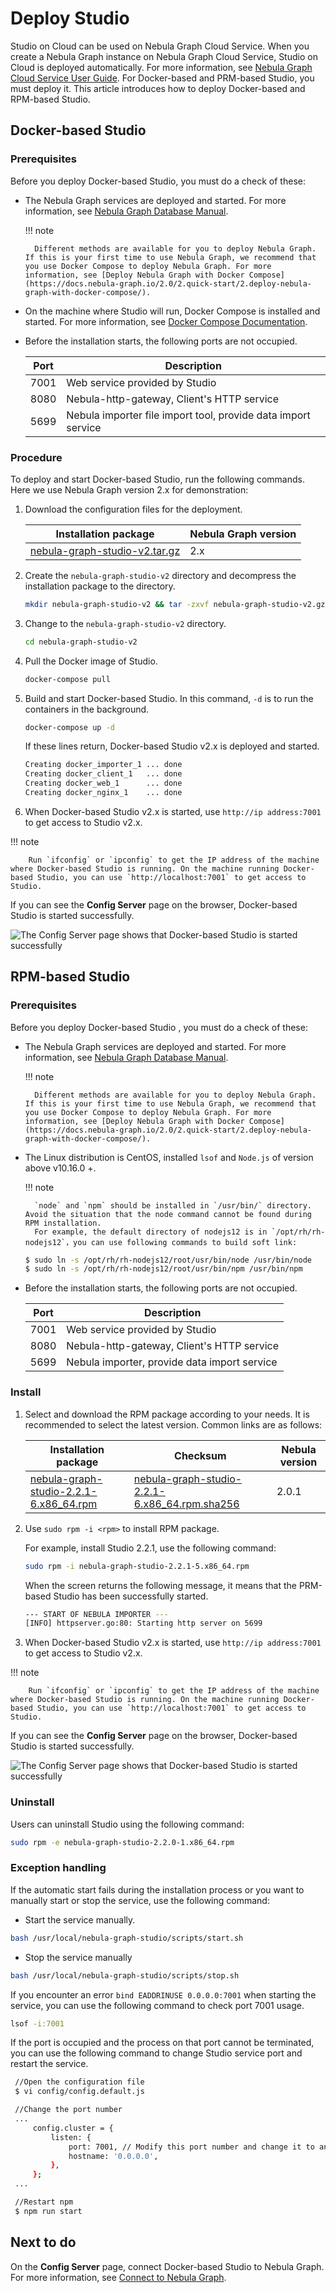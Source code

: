 # Deploy Studio

Studio on Cloud can be used on Nebula Graph Cloud Service. When you create a Nebula Graph instance on Nebula Graph Cloud Service, Studio on Cloud is deployed automatically. For more information, see [Nebula Graph Cloud Service User Guide](https://cloud-docs.nebula-graph.com.cn/en/posts/manage-instances/dbaas-ug-connect-nebulastudio/). For Docker-based and PRM-based Studio, you must deploy it. This article introduces how to deploy Docker-based and RPM-based Studio.

## Docker-based Studio

### Prerequisites

Before you deploy Docker-based Studio, you must do a check of these:

- The Nebula Graph services are deployed and started. For more information, see [Nebula Graph Database Manual](https://docs.nebula-graph.io/2.0/2.quick-start/1.quick-start-workflow/).

  !!! note

        Different methods are available for you to deploy Nebula Graph. If this is your first time to use Nebula Graph, we recommend that you use Docker Compose to deploy Nebula Graph. For more information, see [Deploy Nebula Graph with Docker Compose](https://docs.nebula-graph.io/2.0/2.quick-start/2.deploy-nebula-graph-with-docker-compose/).

- On the machine where Studio will run, Docker Compose is installed and started. For more information, see [Docker Compose Documentation](https://docs.docker.com/compose/install/ "Click to go to Docker Documentation").

- Before the installation starts, the following ports are not occupied.

   | Port | Description |
   | ---- | ---- |
   | 7001 | Web service provided by Studio |
   | 8080 | Nebula-http-gateway, Client's HTTP service |
   | 5699 | Nebula importer file import tool, provide data import service |


### Procedure

To deploy and start Docker-based Studio, run the following commands. Here we use Nebula Graph version 2.x for demonstration:

1. Download the configuration files for the deployment.
   
   | Installation package | Nebula Graph version |
   | ----- | ----- |
   | [nebula-graph-studio-v2.tar.gz](https://oss-cdn.nebula-graph.io/nebula-graph-studio/nebula-graph-studio-v2.tar.gz) | 2.x |

2. Create the `nebula-graph-studio-v2` directory and decompress the installation package to the directory.

    ```bash
    mkdir nebula-graph-studio-v2 && tar -zxvf nebula-graph-studio-v2.gz -C nebula-graph-studio-v2
    ```

3. Change to the `nebula-graph-studio-v2` directory.
   ```bash
   cd nebula-graph-studio-v2
   ```

4. Pull the Docker image of Studio.

    ```bash
    docker-compose pull
    ```

5. Build and start Docker-based Studio. In this command, `-d` is to run the containers in the background.

   ```bash
   docker-compose up -d
   ```

    If these lines return, Docker-based Studio v2.x is deployed and started.

    ```bash
    Creating docker_importer_1 ... done
    Creating docker_client_1   ... done
    Creating docker_web_1      ... done
    Creating docker_nginx_1    ... done
    ```

6. When Docker-based Studio v2.x is started, use `http://ip address:7001` to get access to Studio v2.x.
  
  !!! note

        Run `ifconfig` or `ipconfig` to get the IP address of the machine where Docker-based Studio is running. On the machine running Docker-based Studio, you can use `http://localhost:7001` to get access to Studio.

   If you can see the **Config Server** page on the browser, Docker-based Studio is started successfully.

   ![The Config Server page shows that Docker-based Studio is started successfully](../figs/st-ug-025.png "Docker-based Studio is started")

## RPM-based Studio

### Prerequisites

Before you deploy Docker-based Studio , you must do a check of these:

- The Nebula Graph services are deployed and started. For more information, see [Nebula Graph Database Manual](https://docs.nebula-graph.io/2.0/2.quick-start/1.quick-start-workflow/).

  !!! note

        Different methods are available for you to deploy Nebula Graph. If this is your first time to use Nebula Graph, we recommend that you use Docker Compose to deploy Nebula Graph. For more information, see [Deploy Nebula Graph with Docker Compose](https://docs.nebula-graph.io/2.0/2.quick-start/2.deploy-nebula-graph-with-docker-compose/).

- The Linux distribution is CentOS, installed `lsof` and `Node.js` of version above v10.16.0 +.
  
  !!! note

        `node` and `npm` should be installed in `/usr/bin/` directory. Avoid the situation that the node command cannot be found during RPM installation.
        For example, the default directory of nodejs12 is in `/opt/rh/rh-nodejs12`，you can use following commands to build soft link:

   ```bash
   $ sudo ln -s /opt/rh/rh-nodejs12/root/usr/bin/node /usr/bin/node
   $ sudo ln -s /opt/rh/rh-nodejs12/root/usr/bin/npm /usr/bin/npm
   ```

- Before the installation starts, the following ports are not occupied.

   | Port | Description |
   | ---- | ---- |
   | 7001 | Web service provided by Studio |
   | 8080 | Nebula-http-gateway, Client's HTTP service |
   | 5699 | Nebula importer, provide data import service |

### Install

1. Select and download the RPM package according to your needs. It is recommended to select the latest version. Common links are as follows:

   | Installation package | Checksum | Nebula version |
   | ----- | ----- | ----- |
   | [nebula-graph-studio-2.2.1-6.x86_64.rpm](https://oss-cdn.nebula-graph.io/nebula-graph-studio/nebula-graph-studio-2.2.1-5.x86_64.rpm) |  [nebula-graph-studio-2.2.1-6.x86_64.rpm.sha256](https://oss-cdn.nebula-graph.com.cn/nebula-graph-studio/nebula-graph-studio-2.2.1-5.x86_64.rpm.sha256) | 2.0.1 |

2. Use `sudo rpm -i <rpm>` to install RPM package.
   
   For example, install Studio 2.2.1, use the following command:
   ```bash
   sudo rpm -i nebula-graph-studio-2.2.1-5.x86_64.rpm
   ```

   When the screen returns the following message, it means that the PRM-based Studio has been successfully started.
   ```bash
   --- START OF NEBULA IMPORTER ---
   [INFO] httpserver.go:80: Starting http server on 5699
   ```

3. When Docker-based Studio v2.x is started, use `http://ip address:7001` to get access to Studio v2.x.

  !!! note

        Run `ifconfig` or `ipconfig` to get the IP address of the machine where Docker-based Studio is running. On the machine running Docker-based Studio, you can use `http://localhost:7001` to get access to Studio.

   If you can see the **Config Server** page on the browser, Docker-based Studio is started successfully.

   ![The Config Server page shows that Docker-based Studio is started successfully](../figs/st-ug-025.png "Docker-based Studio is started")

### Uninstall

Users can uninstall Studio using the following command:

```bash
sudo rpm -e nebula-graph-studio-2.2.0-1.x86_64.rpm
```

### Exception handling

If the automatic start fails during the installation process or you want to manually start or stop the service, use the following command:

- Start the service manually.
```bash
bash /usr/local/nebula-graph-studio/scripts/start.sh
```

- Stop the service manually
```bash
bash /usr/local/nebula-graph-studio/scripts/stop.sh
```

If you encounter an error `bind EADDRINUSE 0.0.0.0:7001` when starting the service, you can use the following command to check port 7001 usage.
```bash
lsof -i:7001
```

If the port is occupied and the process on that port cannot be terminated, you can use the following command to change Studio service port and restart the service.

```bash
 //Open the configuration file
 $ vi config/config.default.js

 //Change the port number
 ...
     config.cluster = {
         listen: {
             port: 7001, // Modify this port number and change it to any one currently available
             hostname: '0.0.0.0',
         },
     };
 ...

 //Restart npm
 $ npm run start
```
## Next to do

On the **Config Server** page, connect Docker-based Studio to Nebula Graph. For more information, see [Connect to Nebula Graph](st-ug-connect.md).
